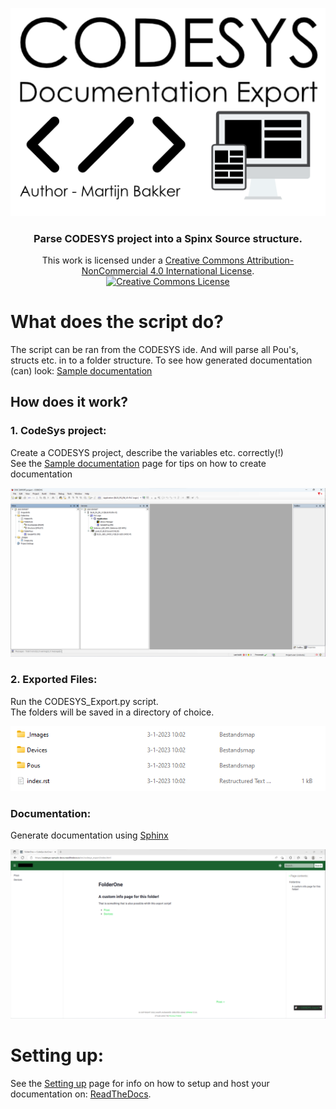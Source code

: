 <p align="center"><img src="Readme.Graphics/Banner.png"/></p>
<h3 align="center"> Parse CODESYS project into a Spinx Source structure. </h3>

<P align="Center">
    This work is licensed under a <a rel="license" href="http://creativecommons.org/licenses/by-nc/4.0/">Creative Commons Attribution-NonCommercial 4.0 International License</a>.<br /><a rel="license" href="http://creativecommons.org/licenses/by-nc/4.0/"><img alt="Creative Commons License" style="border-width:0" src="https://i.creativecommons.org/l/by-nc/4.0/88x31.png" /></a>
</P>

# What does the script do?
The script can be ran from the CODESYS ide. And will parse all Pou's, structs etc. in to a folder structure. 
To see how generated documentation (can) look: [Sample documentation](https://codesys-sample-docs.readthedocs.io/en/latest/index.html)

## How does it work?
### 1. CodeSys project:
Create a CODESYS project, describe the variables etc. correctly(!)  
See the [Sample documentation](https://codesys-sample-docs.readthedocs.io/en/latest/index.html) page for tips on how to create documentation  

![CODESYS Project](Readme.Graphics/CODESYS_Project.png?)

### 2. Exported Files:
Run the CODESYS_Export.py script.  
The folders will be saved in a directory of choice. 

![Exported files](Readme.Graphics/Exported_Files.png?)

### Documentation:
Generate documentation using [Sphinx](https://www.sphinx-doc.org/en/master/)  

![Exported files](Readme.Graphics/WebPage.png?)

# Setting up:
See the [Setting up](Setting_Up/SETTING_UP.md) page for info on how to setup and host your documentation on: [ReadTheDocs](https://readthedocs.org/).
